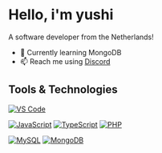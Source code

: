 # Hello, i'm yushi
A software developer from the Netherlands!

- 🌱 Currently learning MongoDB
- 📫 Reach me using [Discord](https://discord.gg/Vzs4QamdNg)

## Tools & Technologies

[![VS Code](https://img.shields.io/badge/-VSCode-%23007ACC?style=flat-square&logo=Visual-studio-code)](https://code.visualstudio.com/)

[![JavaScript](https://img.shields.io/badge/-JavaScript-23F7DF1C?style=flat-square&logo=javascript&logoColor=000000&color=%23FFCE5A)](https://www.javascript.com/)
[![TypeScript](https://img.shields.io/badge/-TypeScript-3178C6?style=flat-square&logo=typescript&logoColor=000000)](https://www.typescriptlang.org/)
[![PHP](https://img.shields.io/badge/-PHP-777BB4?style=flat-square&logo=PHP&logoColor=ffffff)](https://www.php.net/)

[![MySQL](https://img.shields.io/badge/-MySQL-4479A1?style=flat-square&logo=MySQL&logoColor=ffffff)](https://www.mysql.com/)
[![MongoDB](https://img.shields.io/badge/-MongoDB-47A248?style=flat-square&logo=MongoDB&logoColor=ffffff)](https://www.mongodb.com/)
